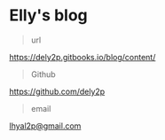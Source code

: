 # Elly's blog

> url

   https://dely2p.gitbooks.io/blog/content/

> Github

   https://github.com/dely2p
   
> email

   lhyal2p@gmail.com
